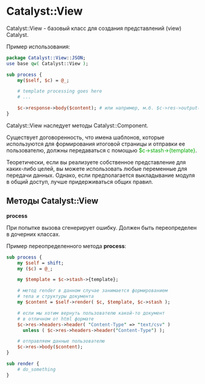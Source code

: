 ﻿# Catalyst::View

Catalyst::View - базовый класс для создания представлений (view) Catalyst.

Пример использования:

```perl
package Catalyst::View::JSON;
use base qw( Catalyst::View );

sub process {
    my($self, $c) = @_;

    # template processing goes here
    # ...

    $c->response->body($content); # или например, м.б. $c->res->output($output);
}
```

Catalyst::View наследует методы Catalyst::Component.

Существует договоренность, что имена шаблонов, которые используются для формирования итоговой страницы и отправки ее пользователю, должны передаваться с помощью <font color="#00aa00">$c-&gt;stash-&gt;{template}</font>.

Теоретически, если вы реализуете собственное представление для каких-либо целей, вы можете использовать любые переменные для передачи данных. Однако, если предполагается выкладывание модуля в общий доступ, лучше придерживаться общих правил.

## Методы Catalyst::View

**process**

При попытке вызова сгенерирует ошибку. Должен быть переопределен в дочерних классах.

Пример переопределенного метода **process**:

```perl
sub process {
    my $self = shift;
    my ($c) = @_;

    my $template = $c->stash->{template};

    # метод render в данном случае занимается формированием 
    # тела и структуры документа
    my $content = $self->render( $c, $template, $c->stash );

    # если мы хотим вернуть пользователю какой-то документ 
    # в отличном от html формате
    $c->res->headers->header( "Content-Type" => "text/csv" )
      unless ( $c->res->headers->header("Content-Type") );

    # отправляем данные пользователю
    $c->res->body($content);
}

sub render {
    # do_something
}
```
